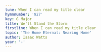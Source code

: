 ```yaml
---
tune: When I can read my title clear
hymnnumber: '927'
key: G Major
title: We'll Stand the Storm
firstline: When I can read my title clear
topic: 'The Home Eternal: Nearing Home'
author: Isaac Watts
year: '-'
---
```

